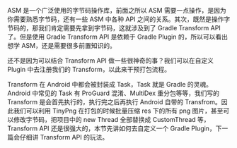 
ASM 是一个广泛使用的字节码操作库，前面之所以 ASM 需要一点操作，是因为你需要熟悉字节码，还有一些 ASM 中各种 API 之间的关系。其次，既然是操作字节码的，那我们肯定需要先拿到字节码，这就涉及到了 Gradle Transform API 了。但是使用 Gradle Transform API 是依赖于 Gradle Plugin 的，所以可以看出想学 ASM，还是需要很多前置知识的。

还不是因为可以结合 Transform API 做一些很神奇的事？我们可以在自定义 Plugin 中去注册我们的 Transform，以此来干预打包流程。

Transform 在 Android 中都会被封装成 Task，Task 就是 Gradle 的灵魂。Android 中常见的 Task 有 ProGuard 混淆、MultiDex 重分包等等，我们写的 Transform 是会首先执行的，执行完之后再执行 Android 自带的 Transfrom。因此我们可以利用 TinyPng 在打包的时候批量压缩 res 下的所有 png 图片，甚至可以修改字节码，把项目中的 new Thread 全部替换成 CustomThread 等，Transform API 还是很强大的，本节先讲如何去自定义一个 Gradle Plugin，下一篇会仔细讲 Transform API 的玩法。


